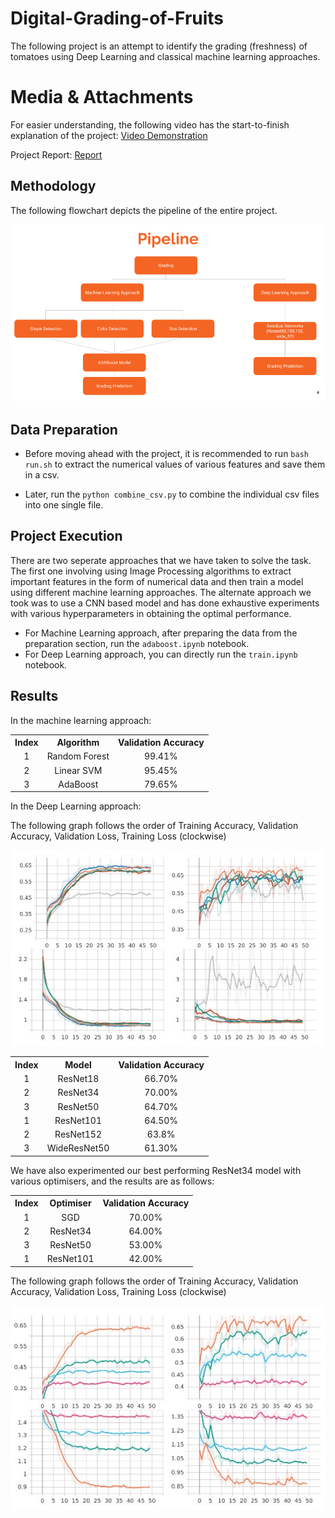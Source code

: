 # Digital-Grading-of-Fruits

The following project is an attempt to identify the grading (freshness) of tomatoes using Deep Learning and classical machine learning approaches. 

# Media & Attachments 

For easier understanding, the following video has the start-to-finish explanation of the project: [Video Demonstration](https://drive.google.com/file/d/1FDHY3o1OUwBDnDq-Qs5ZnkGsRsTn7zqY/view?usp=sharing)

Project Report: [Report](https://drive.google.com/file/d/16tealUrEAfHp3zB2Nk5YZUih1hv_ReD9/view?usp=sharing)

## Methodology 

The following flowchart depicts the pipeline of the entire project. 

![](media/flowchart.png)

## Data Preparation 

- Before moving ahead with the project, it is recommended to run `bash run.sh` to extract the numerical values of various features and save them in a csv. 

- Later, run the `python combine_csv.py` to combine the individual csv files into one single file.



## Project Execution 

There are two seperate approaches that we have taken to solve the task. The first one involving using Image Processing algorithms to extract important features in the form of numerical data and then train a model using different machine learning approaches. The alternate approach we took was to use a CNN based model and has done exhaustive experiments with various hyperparameters in obtaining the optimal performance. 

- For Machine Learning approach, after preparing the data from the preparation section, run the `adaboost.ipynb` notebook. 
- For Deep Learning approach, you can directly run the `train.ipynb` notebook.

## Results

In the machine learning approach: 

<table><tbody>
<!-- START TABLE -->
<!-- TABLE HEADER -->
<th valign="bottom">Index</th>
<th valign="bottom">Algorithm</th>
<th valign="bottom">Validation Accuracy</th>
<!-- TABLE BODY -->

<tr><td align="center">1</td>
<td align="center">Random Forest</td>
<td align="center">99.41%</td>
</tr>

<tr><td align="center">2</td>
<td align="center">Linear SVM</td>
<td align="center">95.45%</td>
</tr>

<tr><td align="center">3</td>
<td align="center">AdaBoost</td>
<td align="center">79.65%</td>
</tr>

<!-- END OF TABLE BODY -->
</tbody></table>

In the Deep Learning approach: 

<table><tbody>
<!-- START TABLE -->
<!-- TABLE HEADER -->
<th valign="bottom">Index</th>
<th valign="bottom">Model</th>
<th valign="bottom">Validation Accuracy</th>
<!-- TABLE BODY -->

<tr><td align="center">1</td>
<td align="center">ResNet18</td>
<td align="center">66.70%</td>
</tr>

<tr><td align="center">2</td>
<td align="center">ResNet34</td>
<td align="center">70.00%</td>
</tr>

<tr><td align="center">3</td>
<td align="center">ResNet50</td>
<td align="center">64.70%</td>
</tr>

<tr><td align="center">1</td>
<td align="center">ResNet101</td>
<td align="center">64.50%</td>
</tr>

<tr><td align="center">2</td>
<td align="center">ResNet152</td>
<td align="center">63.8%</td>
</tr>

<tr><td align="center">3</td>
<td align="center">WideResNet50</td>
<td align="center">61.30%</td>
</tr>

The following graph follows the order of Training Accuracy, Validation Accuracy, Validation Loss, Training Loss (clockwise)

![](media/resnet.jpg)

<!-- END OF TABLE BODY -->
</tbody></table>

We have also experimented our best performing ResNet34 model with various optimisers, and the results are as follows:

<table><tbody>
<!-- START TABLE -->
<!-- TABLE HEADER -->
<th valign="bottom">Index</th>
<th valign="bottom">Optimiser</th>
<th valign="bottom">Validation Accuracy</th>
<!-- TABLE BODY -->

<tr><td align="center">1</td>
<td align="center">SGD</td>
<td align="center">70.00%</td>
</tr>

<tr><td align="center">2</td>
<td align="center">ResNet34</td>
<td align="center">64.00%</td>
</tr>

<tr><td align="center">3</td>
<td align="center">ResNet50</td>
<td align="center">53.00%</td>
</tr>

<tr><td align="center">1</td>
<td align="center">ResNet101</td>
<td align="center">42.00%</td>
</tr>

<!-- END OF TABLE BODY -->
</tbody></table>

The following graph follows the order of Training Accuracy, Validation Accuracy, Validation Loss, Training Loss (clockwise)

![](media/optimisers.jpg)

